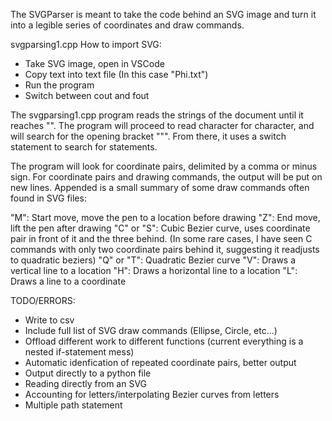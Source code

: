 The SVGParser is meant to take the code behind an SVG image and turn it into a legible series of coordinates and draw commands.

svgparsing1.cpp
How to import SVG:
- Take SVG image, open in VSCode
- Copy text into text file (In this case "Phi.txt")
- Run the program
- Switch between cout and fout

The svgparsing1.cpp program reads the strings of the document until it reaches "<path>". The program will proceed to read character for character, and will search for the opening bracket "\"". From there, it uses a switch statement to search for statements.

The program will look for coordinate pairs, delimited by a comma or minus sign. For coordinate pairs and drawing commands, the output will be put on new lines. Appended is a small summary of some draw commands often found in SVG files:

"M": Start move, move the pen to a location before drawing
"Z": End move, lift the pen after drawing
"C" or "S": Cubic Bezier curve, uses coordinate pair in front of it and the three behind. (In some rare cases, I have seen C commands with only two coordinate pairs behind it, suggesting it readjusts to quadratic beziers)
"Q" or "T": Quadratic Bezier curve
"V": Draws a vertical line to a location
"H": Draws a horizontal line to a location
"L": Draws a line to a coordinate

TODO/ERRORS:
- Write to csv
- Include full list of SVG draw commands (Ellipse, Circle, etc...)
- Offload different work to different functions (current everything is a nested if-statement mess)
- Automatic idenfication of repeated coordinate pairs, better output
- Output directly to a python file
- Reading directly from an SVG
- Accounting for letters/interpolating Bezier curves from letters
- Multiple path statement